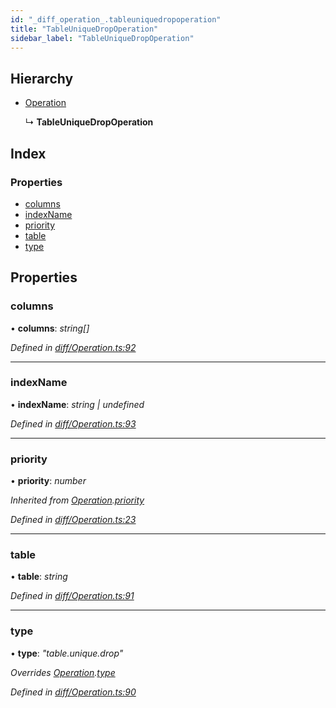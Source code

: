 ```yaml
---
id: "_diff_operation_.tableuniquedropoperation"
title: "TableUniqueDropOperation"
sidebar_label: "TableUniqueDropOperation"
---
```


## Hierarchy

* [Operation](_diff_operation_.operation.md)

  ↳ **TableUniqueDropOperation**

## Index

### Properties

* [columns](_diff_operation_.tableuniquedropoperation.md#columns)
* [indexName](_diff_operation_.tableuniquedropoperation.md#indexname)
* [priority](_diff_operation_.tableuniquedropoperation.md#priority)
* [table](_diff_operation_.tableuniquedropoperation.md#table)
* [type](_diff_operation_.tableuniquedropoperation.md#type)

## Properties

###  columns

• **columns**: *string[]*

*Defined in [diff/Operation.ts:92](https://github.com/aerogear/graphback/blob/b39280e7/packages/graphql-migrations/src/diff/Operation.ts#L92)*

___

###  indexName

• **indexName**: *string | undefined*

*Defined in [diff/Operation.ts:93](https://github.com/aerogear/graphback/blob/b39280e7/packages/graphql-migrations/src/diff/Operation.ts#L93)*

___

###  priority

• **priority**: *number*

*Inherited from [Operation](_diff_operation_.operation.md).[priority](_diff_operation_.operation.md#priority)*

*Defined in [diff/Operation.ts:23](https://github.com/aerogear/graphback/blob/b39280e7/packages/graphql-migrations/src/diff/Operation.ts#L23)*

___

###  table

• **table**: *string*

*Defined in [diff/Operation.ts:91](https://github.com/aerogear/graphback/blob/b39280e7/packages/graphql-migrations/src/diff/Operation.ts#L91)*

___

###  type

• **type**: *"table.unique.drop"*

*Overrides [Operation](_diff_operation_.operation.md).[type](_diff_operation_.operation.md#type)*

*Defined in [diff/Operation.ts:90](https://github.com/aerogear/graphback/blob/b39280e7/packages/graphql-migrations/src/diff/Operation.ts#L90)*
